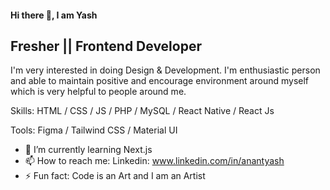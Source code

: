 #### Hi there 👋, I am Yash
## Fresher || Frontend Developer
I'm very interested in doing Design & Development. 
I'm enthusiastic person and able to maintain positive and encourage environment around myself which is very helpful to people around me.

Skills:  HTML / CSS / JS / PHP / MySQL / React Native / React Js

Tools: Figma / Tailwind CSS / Material UI

- 🌱 I’m currently learning Next.js  
- 📫 How to reach me: Linkedin: www.linkedin.com/in/anantyash 
- ⚡ Fun fact: Code is an Art and I am an Artist 

<!--
Github Portfolio Generator: https://arturssmirnovs.github.io/github-profile-readme-generator/
-->



